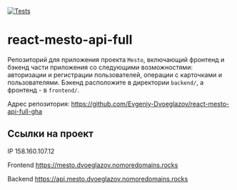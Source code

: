 [![Tests](https://github.com/yandex-praktikum/react-mesto-api-full-gha/actions/workflows/tests.yml/badge.svg)](https://github.com/yandex-praktikum/react-mesto-api-full-gha/actions/workflows/tests.yml)
# react-mesto-api-full
Репозиторий для приложения проекта `Mesto`, включающий фронтенд и бэкенд части приложения со следующими возможностями: авторизации и регистрации пользователей, операции с карточками и пользователями. Бэкенд расположите в директории `backend/`, а фронтенд - в `frontend/`.

Адрес репозитория: https://github.com/Evgeniy-Dvoeglazov/react-mesto-api-full-gha

## Ссылки на проект

IP 158.160.107.12

Frontend https://mesto.dvoeglazov.nomoredomains.rocks

Backend https://api.mesto.dvoeglazov.nomoredomains.rocks
